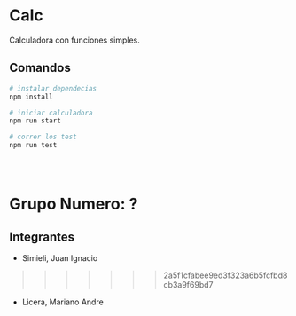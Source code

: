 # Calc

Calculadora con funciones simples.

## Comandos

```bash
# instalar dependecias
npm install

# iniciar calculadora
npm run start

# correr los test
npm run test





```

# Grupo Numero: ?

## Integrantes

- Simieli, Juan Ignacio
>>>>>>> 2a5f1cfabee9ed3f323a6b5fcfbd8cb3a9f69bd7
- Licera, Mariano Andre
